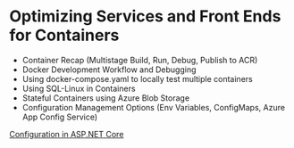 # Optimizing Services and Front Ends for Containers

- Container Recap (Multistage Build, Run, Debug, Publish to ACR)
- Docker Development Workflow and Debugging
- Using docker-compose.yaml to locally test multiple containers
- Using SQL-Linux in Containers
- Stateful Containers using Azure Blob Storage
- Configuration Management Options (Env Variables, ConfigMaps, Azure App Config Service)

[Configuration in ASP.NET Core](https://docs.microsoft.com/en-us/aspnet/core/fundamentals/configuration/?view=aspnetcore-6.0#environment-variables)
